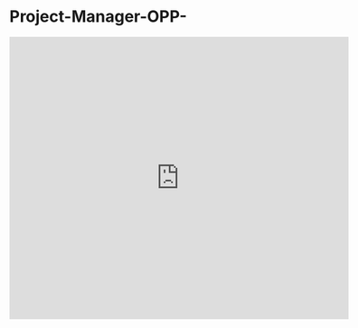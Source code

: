 # Project-Manager-OPP-



<embed src="https://github.com/tomeryosef/Project-Manager-OPP-/blob/main/Project_Manager_ofektomer%20(Project%20Stracture).pdf" width="600px" height="500px" />
